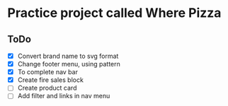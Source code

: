 # Practice project called Where Pizza

## ToDo

- [X] Convert brand name to svg format
- [X] Change footer menu, using pattern
- [X] To complete nav bar
- [X] Create fire sales block
- [ ] Create product card
- [ ] Add filter and links in nav menu